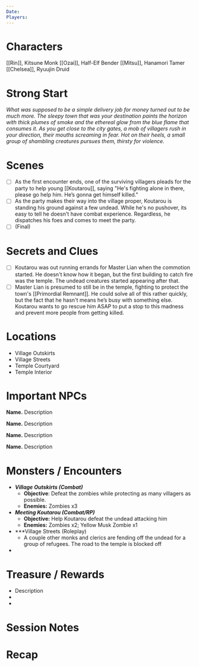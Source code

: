 ```yaml
---
Date: 
Players:
---
```


# Characters  
  
[[Rin]], Kitsune Monk
[[Ozai]], Half-Elf Bender
[[Mitsu]], Hanamori Tamer
[[Chelsea]], Ryuujin Druid
# Strong Start  
  
*What was supposed to be a simple delivery job for money turned out to be much more. The sleepy town that was your destination paints the horizon with thick plumes of smoke and the ethereal glow from the blue flame that consumes it. As you get close to the city gates, a mob of villagers rush in your direction, their mouths screaming in fear. Hot on their heels, a small group of shambling creatures pursues them, thirsty for violence.* 
  
# Scenes  
  
- [ ] As the first encounter ends, one of the surviving villagers pleads for the party to help young [[Koutarou]], saying "He's fighting alone in there, please go help him. He’s gonna get himself killed."
- [ ] As the party makes their way into the village proper, Koutarou is standing his ground against a few undead. While he's no pushover, its easy to tell he doesn't have combat experience. Regardless, he dispatches his foes and comes to meet the party.
- [ ] (Final)
  
# Secrets and Clues  
  
- [ ] Koutarou was out running errands for Master Lian when the commotion started. He doesn't know how it began, but the first building to catch fire was the temple. The undead creatures started appearing after that.
- [ ] Master Lian is presumed to still be in the temple, fighting to protect the town's [[Primordial Remnant]]. He could solve all of this rather quickly, but the fact that he hasn't means he’s busy with something else. Koutarou wants to go rescue him ASAP to put a stop to this madness and prevent more people from getting killed.
  
# Locations  
  
- Village Outskirts
- Village Streets
- Temple Courtyard
- Temple Interior
  
# Important NPCs  
  
**Name.** Description  
  
**Name.** Description  
  
**Name.** Description  
  
**Name.** Description  
  
# Monsters / Encounters  
  
* ***Village Outskirts (Combat)***
	* **Objective**: Defeat the zombies while protecting as many villagers as possible.
	* **Enemies:** Zombies x3
*  ***Meeting Koutarou (Combat/RP)***
	* **Objective:** Help Koutarou defeat the undead attacking him
	* **Enemies:** Zombies x2; Yellow Musk Zombie x1
*  ***Village Streets (Roleplay)
	* A couple other monks and clerics are fending off the undead for a group of refugees. The road to the temple is blocked off 
*  
# Treasure / Rewards  
  
* Description  
*  
*  

# Session Notes



# Recap
